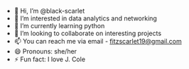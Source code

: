 - 👋 Hi, I’m @black-scarlet
- 👀 I’m interested in data analytics and networking
- 🌱 I’m currently learning python
- 💞️ I’m looking to collaborate on interesting projects
- 📫 You can reach me via email - fitzscarlet19@gmail.com
- 😄 Pronouns: she/her
- ⚡ Fun fact: I love J. Cole

<!---
black-scarlet/black-scarlet is a ✨ special ✨ repository because its `README.md` (this file) appears on your GitHub profile.
You can click the Preview link to take a look at your changes.
--->
